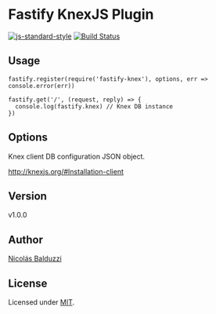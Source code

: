 # Fastify KnexJS Plugin

[![js-standard-style](https://img.shields.io/badge/code%20style-standard-brightgreen.svg)](http://standardjs.com)
[![Build Status](https://travis-ci.org/chapuletta/fastify-knex.svg?branch=master)](https://travis-ci.org/chapuletta/fastify-knex)

## Usage

```
fastify.register(require('fastify-knex'), options, err => console.error(err))

fastify.get('/', (request, reply) => {
  console.log(fastify.knex) // Knex DB instance
})
```

## Options

Knex client DB configuration JSON object.

http://knexjs.org/#Installation-client

## Version

v1.0.0

## Author

[Nicolás Balduzzi](nico.balduzzi@gmail.com)

## License

Licensed under [MIT](./LICENSE).
